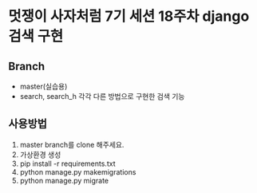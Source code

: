# 멋쟁이 사자처럼 7기 세션 18주차 django 검색 구현

## Branch
- master(실습용)
- search, search_h 각각 다른 방법으로 구현한 검색 기능

## 사용방법
1. master branch를 clone 해주세요.
2. 가상환경 생성
3. pip install -r requirements.txt 
4. python manage.py makemigrations 
5. python manage.py migrate

